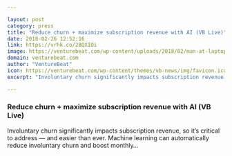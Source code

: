 ```yaml
---

layout: post
category: press
title: "Reduce churn + maximize subscription revenue with AI (VB Live)"
date: 2018-02-26 12:52:16
link: https://vrhk.co/2BQXIOi
image: https://venturebeat.com/wp-content/uploads/2018/02/man-at-laptop-shutterstock_573113545.jpg?fit=1000%2C667&strip=all
domain: venturebeat.com
author: "VentureBeat"
icon: https://venturebeat.com/wp-content/themes/vb-news/img/favicon.ico
excerpt: "Involuntary churn significantly impacts subscription revenue, so it’s critical to address — and easier than ever. Machine learning can automatically reduce involuntary churn and boost monthly…"

---
```


### Reduce churn + maximize subscription revenue with AI (VB Live)

Involuntary churn significantly impacts subscription revenue, so it’s critical to address — and easier than ever. Machine learning can automatically reduce involuntary churn and boost monthly…